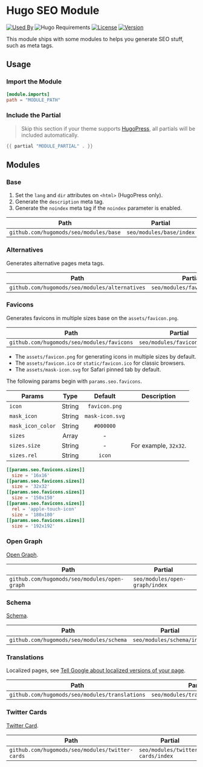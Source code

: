 # Hugo SEO Module

[![Used By](https://img.shields.io/badge/dynamic/json?color=success&label=used+by&query=repositories_humanize&logo=hugo&style=flat-square&url=https://api.razonyang.com/v1/github/dependents/hugomods/seo)](https://github.com/hugomods/seo/network/dependents)
![Hugo Requirements](https://img.shields.io/badge/dynamic/json?color=important&label=requirements&query=requirements&logo=hugo&style=flat-square&url=https://api.razonyang.com/v1/hugo/modules/github.com/hugomods/seo)
[![License](https://img.shields.io/github/license/hugomods/seo?style=flat-square)](https://github.com/hugomods/seo/blob/main/LICENSE)
[![Version](https://img.shields.io/github/v/tag/hugomods/seo?label=version&style=flat-square)](https://github.com/hugomods/seo/tags)

This module ships with some modules to helps you generate SEO stuff, such as meta tags.

## Usage

### Import the Module

```toml
[module.imports]
path = "MODULE_PATH"
```

### Include the Partial

> Skip this section if your theme supports [HugoPress](https://github.com/hugomods/hugopress), all partials will be included automatically.

```go
{{ partial "MODULE_PARTIAL" . }}
```

## Modules

### Base

1. Set the `lang` and `dir` attributes on `<html>` (HugoPress only).
2. Generate the `description` meta tag.
3. Generate the `noindex` meta tag if the `noindex` parameter is enabled.

| Path                                             | Partial                  |
| ------------------------------------------------ | ------------------------ |
| `github.com/hugomods/seo/modules/base` | `seo/modules/base/index` |

### Alternatives

Generates alternative pages meta tags.

| Path                                                     | Partial                      |
| -------------------------------------------------------- | ---------------------------- |
| `github.com/hugomods/seo/modules/alternatives` | `seo/modules/favicons/index` |

### Favicons

Generates favicons in multiple sizes base on the `assets/favicon.png`.

| Path                                                 | Partial                      |
| ---------------------------------------------------- | ---------------------------- |
| `github.com/hugomods/seo/modules/favicons` | `seo/modules/favicons/index` |

- The `assets/favicon.png` for generating icons in multiple sizes by default.
- The `assets/favicon.ico` or `static/favicon.ico` for classic browsers.
- The `assets/mask-icon.svg` for Safari pinned tab by default.

The following params begin with `params.seo.favicons`.

| Params            |  Type  |     Default     | Description           |
| ----------------- | :----: | :-------------: | --------------------- |
| `icon`            | String |  `favicon.png`  |
| `mask_icon`       | String | `mask-icon.svg` |
| `mask_icon_color` | String |    `#000000`    |
| `sizes`           | Array  |        -        |
| `sizes.size`      | String |        -        | For example, `32x32`. |
| `sizes.rel`       | String |     `icon`      |

```toml
[[params.seo.favicons.sizes]]
  size = '16x16'
[[params.seo.favicons.sizes]]
  size = '32x32'
[[params.seo.favicons.sizes]]
  size = '150x150'
[[params.seo.favicons.sizes]]
  rel = 'apple-touch-icon'
  size = '180x180'
[[params.seo.favicons.sizes]]
  size = '192x192'
```

### Open Graph

[Open Graph](https://ogp.me/).

| Path                                                   | Partial                        |
| ------------------------------------------------------ | ------------------------------ |
| `github.com/hugomods/seo/modules/open-graph` | `seo/modules/open-graph/index` |

### Schema

[Schema](https://schema.org/).

| Path                                               | Partial                    |
| -------------------------------------------------- | -------------------------- |
| `github.com/hugomods/seo/modules/schema` | `seo/modules/schema/index` |

### Translations

Localized pages, see [Tell Google about localized versions of your page](https://developers.google.com/search/docs/specialty/international/localized-versions).

| Path                                                     | Partial                          |
| -------------------------------------------------------- | -------------------------------- |
| `github.com/hugomods/seo/modules/translations` | `seo/modules/translations/index` |

### Twitter Cards

[Twitter Card](https://developer.twitter.com/en/docs/twitter-for-websites/cards/overview/abouts-cards).

| Path                                                      | Partial                           |
| --------------------------------------------------------- | --------------------------------- |
| `github.com/hugomods/seo/modules/twitter-cards` | `seo/modules/twitter-cards/index` |
